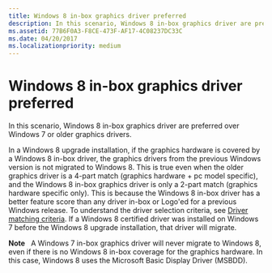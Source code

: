 ```yaml
---
title: Windows 8 in-box graphics driver preferred
description: In this scenario, Windows 8 in-box graphics driver are preferred over Windows 7 or older graphics drivers.
ms.assetid: 77B6F0A3-F8CE-473F-AF17-4C08237DC33C
ms.date: 04/20/2017
ms.localizationpriority: medium
---
```


# <span id="display.windows_8_in-box_graphics_driver_preferred_"></span>Windows 8 in-box graphics driver preferred


In this scenario, Windows 8 in-box graphics driver are preferred over Windows 7 or older graphics drivers.

In a Windows 8 upgrade installation, if the graphics hardware is covered by a Windows 8 in-box driver, the graphics drivers from the previous Windows version is not migrated to Windows 8. This is true even when the older graphics driver is a 4-part match (graphics hardware + pc model specific), and the Windows 8 in-box graphics driver is only a 2-part match (graphics hardware specific only). This is because the Windows 8 in-box driver has a better feature score than any driver in-box or Logo'ed for a previous Windows release. To understand the driver selection criteria, see [Driver matching criteria](driver-matching-criteria.md). If a Windows 8 certified driver was installed on Windows 7 before the Windows 8 upgrade installation, that driver will migrate.

**Note**  
A Windows 7 in-box graphics driver will never migrate to Windows 8, even if there is no Windows 8 in-box coverage for the graphics hardware. In this case, Windows 8 uses the Microsoft Basic Display Driver (MSBDD).

 

 

 





